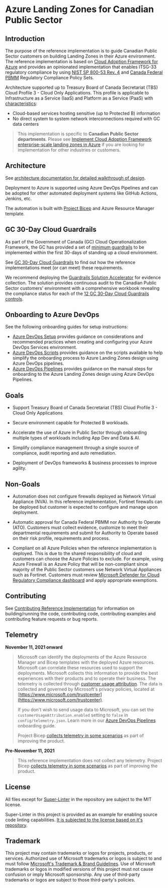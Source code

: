 # Azure Landing Zones for Canadian Public Sector

## Introduction

The purpose of the reference implementation is to guide Canadian Public Sector customers on building Landing Zones in their Azure environment.  The reference implementation is based on [Cloud Adoption Framework for Azure](https://learn.microsoft.com/azure/cloud-adoption-framework/ready/landing-zone/) and provides an opinionated implementation that enables ITSG-33 regulatory compliance by using [NIST SP 800-53 Rev. 4](https://learn.microsoft.com/azure/governance/policy/samples/nist-sp-800-53-r4) and [Canada Federal PBMM](https://learn.microsoft.com/azure/governance/policy/samples/canada-federal-pbmm) Regulatory Compliance Policy Sets.

Architecture supported up to Treasury Board of Canada Secretariat (TBS) Cloud Profile 3 - Cloud Only Applications.  This profile is applicable to Infrastructure as a Service (IaaS) and Platform as a Service (PaaS) with [characteristics](https://github.com/canada-ca/cloud-guardrails/blob/master/EN/00_Applicable-Scope.md):

* Cloud-based services hosting sensitive (up to Protected B) information
* No direct system to system network interconnections required with GC data centers

> This implementation is specific to **Canadian Public Sector departments**. Please see [Implement Cloud Adoption Framework enterprise-scale landing zones in Azure](https://learn.microsoft.com/azure/cloud-adoption-framework/ready/enterprise-scale/implementation) if you are looking for implementation for other industries or customers.

## Architecture

See [architecture documentation for detailed walkthrough of design](docs/architecture.md).

Deployment to Azure is supported using Azure DevOps Pipelines and can be adopted for other automated deployment systems like GitHub Actions, Jenkins, etc.

The automation is built with [Project Bicep](https://github.com/Azure/bicep/blob/main/README.md) and Azure Resource Manager template.

## GC 30-Day Cloud Guardrails

As part of the Government of Canada (GC) Cloud Operationalization Framework, the GC has provided a set of [minimum guardrails](https://canada-ca.github.io/cloud-guardrails) to be implemented within the first 30-days of standing up a cloud environment.

See [GC 30-Day Cloud Guardrails](docs/gc-30-day-cloud-guardrails.md) to find out how the reference implementations meet (or can meet) these requirements.

We recommend deploying the [Guardrails Solution Accelerator](https://github.com/Azure/GuardrailsSolutionAccelerator) for evidence collection. The solution provides continuous audit to the Canadian Public Sector customers' environment with a comprehensive workbook revealing the compliance status for each of the [12 GC 30-Day Cloud Guardrails controls](https://github.com/canada-ca/cloud-guardrails#summary---initial-30-days).

## Onboarding to Azure DevOps

See the following onboarding guides for setup instructions:

* [Azure DevOps Setup](docs/onboarding/azure-devops-setup.md) provides guidance on considerations and recommended practices when creating and configuring your Azure DevOps Services environment.
* [Azure DevOps Scripts](docs/onboarding/azure-devops-scripts.md) provides guidance on the scripts available to help simplify the onboarding process to Azure Landing Zones design using Azure DevOps pipelines.
* [Azure DevOps Pipelines](docs/onboarding/azure-devops-pipelines.md) provides guidance on the manual steps for onboarding to the Azure Landing Zones design using Azure DevOps Pipelines.

## Goals

* Support Treasury Board of Canada Secretariat (TBS) Cloud Profile 3 - Cloud Only Applications

* Secure environment capable for Protected B workloads.

* Accelerate the use of Azure in Public Sector through onboarding 
multiple types of workloads including App Dev and Data & AI.

* Simplify compliance management through a single source of compliance, audit reporting and auto remediation.

* Deployment of DevOps frameworks & business processes to improve agility.

## Non-Goals

* Automation does not configure firewalls deployed as Network Virtual Appliance (NVA).  In this reference implementation, Fortinet firewalls can be deployed but customer is expected to configure and manage upon deployment.

* Automatic approval for Canada Federal PBMM nor Authority to Operate (ATO).  Customers must collect evidence, customize to meet their departmental requirements and submit for Authority to Operate based on their risk profile, requirements and process.

* Compliant on all Azure Policies when the reference implementation is deployed.  This is due to the shared responsibility of cloud and customers can choose the Azure Policies to exclude.  For example, using Azure Firewall is an Azure Policy that will be non-compliant since majority of the Public Sector customers use Network Virtual Appliances such as Fortinet.  Customers must review [Microsoft Defender for Cloud Regulatory Compliance dashboard](https://learn.microsoft.com/azure/defender-for-cloud/update-regulatory-compliance-packages) and apply appropriate exemptions.

## Contributing

See [Contributing Reference Implementation](CONTRIBUTING.md) for information on building/running the code, contributing code, contributing examples and contributing feature requests or bug reports.

## Telemetry

**November 11, 2021 onward**

> Microsoft can identify the deployments of the Azure Resource Manager and Bicep templates with the deployed Azure resources. Microsoft can correlate these resources used to support the deployments. Microsoft collects this information to provide the best experiences with their products and to operate their business.  The telemetry is collected through [customer usage attribution](https://learn.microsoft.com/azure/marketplace/azure-partner-customer-usage-attribution). The data is collected and governed by Microsoft's privacy policies, located at [https://www.microsoft.com/trustcenter](https://www.microsoft.com/trustcenter).
>
> If you don't wish to send usage data to Microsoft, you can set the `customerUsageAttribution.enabled` setting to `false` in `config/telemetry.json`.  Learn more in our [Azure DevOps Pipelines](docs/onboarding/azure-devops-pipelines.md#telemetry) onboarding guide.
> 
> Project Bicep [collects telemetry in some scenarios](https://github.com/Azure/bicep/blob/main/README.md#telemetry) as part of improving the product.

**Pre-November 11, 2021**

> This reference implementation does not collect any telemetry.  Project Bicep [collects telemetry in some scenarios](https://github.com/Azure/bicep/blob/main/README.md#telemetry) as part of improving the product.


## License

All files except for [Super-Linter](https://github.com/github/super-linter) in the repository are subject to the MIT license.

Super-Linter in this project is provided as an example for enabling source code linting capabilities.  [It is subjected to the license based on it's repository](https://github.com/github/super-linter).

## Trademark

This project may contain trademarks or logos for projects, products, or services. Authorized use of Microsoft trademarks or logos is subject to and must follow [Microsoft's Trademark & Brand Guidelines](https://www.microsoft.com/legal/intellectualproperty/trademarks). Use of Microsoft trademarks or logos in modified versions of this project must not cause confusion or imply Microsoft sponsorship. Any use of third-party trademarks or logos are subject to those third-party's policies.

